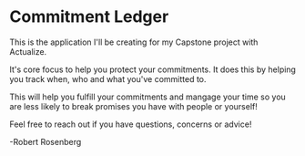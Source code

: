 # Commitment Ledger

This is the application I'll be creating for my Capstone project with Actualize.

It's core focus to help you protect your commitments. It does this by helping you track when, who and what you've committed to.

This will help you fulfill your commitments and mangage your time so you are less likely to break promises you have with people or yourself!

Feel free to reach out if you have questions, concerns or advice!

-Robert Rosenberg